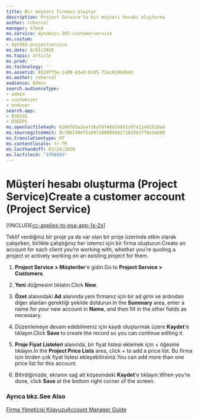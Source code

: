 ```yaml
---
title: Bir müşteri firması oluştur
description: Project Service'ta bir müşteri hesabı oluşturma
author: ruhercul
manager: kfend
ms.service: dynamics-365-customerservice
ms.custom:
- dyn365-projectservice
ms.date: 8/03/2018
ms.topic: article
ms.prod: ''
ms.technology: ''
ms.assetid: 8329ff5e-1a00-43ed-b3d5-72ac0299dbeb
ms.author: ruhercul
audience: Admin
search.audienceType:
- admin
- customizer
- enduser
search.app:
- D365CE
- D365PS
ms.openlocfilehash: 0168f65a2eaf3ba7df46d16851c8fe11e8152dad
ms.sourcegitcommit: 8c786230ef2a497280885b827162561776e2eb00
ms.translationtype: HT
ms.contentlocale: tr-TR
ms.lasthandoff: 03/24/2020
ms.locfileid: "3756593"
---
```

# <a name="create-a-customer-account-project-service"></a><span data-ttu-id="d973f-103">Müşteri hesabı oluşturma (Project Service)</span><span class="sxs-lookup"><span data-stu-id="d973f-103">Create a customer account (Project Service)</span></span>

[!INCLUDE[cc-applies-to-psa-app-1x-2x](../includes/cc-applies-to-psa-app-1x-2x.md)]

<span data-ttu-id="d973f-104">Teklif verdiğiniz bir proje ya da var olan bir proje üzerinde etkin olarak çalışırken, birlikte çalıştığınız her istemci için bir firma oluşturun.</span><span class="sxs-lookup"><span data-stu-id="d973f-104">Create an account for each client you’re working with, whether you’re quoting a project or actively working on an existing project for them.</span></span>  
  
1.  <span data-ttu-id="d973f-105">**Project Service > Müşteriler**'e gidin.</span><span class="sxs-lookup"><span data-stu-id="d973f-105">Go to **Project Service > Customers**.</span></span>  
  
2.  <span data-ttu-id="d973f-106">**Yeni** düğmesini tıklatın.</span><span class="sxs-lookup"><span data-stu-id="d973f-106">Click **New**.</span></span>  
  
3.  <span data-ttu-id="d973f-107">**Özet** alanındaki **Ad** alanında yeni firmanız için bir ad girin ve ardından diğer alanları gerektiği şekilde doldurun.</span><span class="sxs-lookup"><span data-stu-id="d973f-107">In the **Summary** area, enter a name for your new account in **Name**, and then fill in the other fields as necessary.</span></span>  
  
4.  <span data-ttu-id="d973f-108">Düzenlemeye devam edebilmeniz için kaydı oluşturmak üzere **Kaydet**'e tıklayın.</span><span class="sxs-lookup"><span data-stu-id="d973f-108">Click **Save** to create the record so you can continue editing it.</span></span>  
  
5.  <span data-ttu-id="d973f-109">**Proje Fiyat Listeleri** alanında, bir fiyat listesi eklemek için + öğesine tıklayın.</span><span class="sxs-lookup"><span data-stu-id="d973f-109">In the **Project Price Lists** area, click + to add a price list.</span></span> <span data-ttu-id="d973f-110">Bu firma için birden çok fiyat listesi ekleyebilirsiniz.</span><span class="sxs-lookup"><span data-stu-id="d973f-110">You can add more than one price list for this account.</span></span>  
  
6.  <span data-ttu-id="d973f-111">Bitirdiğinizde, ekranın sağ alt köşesindeki **Kaydet**'e tıklayın.</span><span class="sxs-lookup"><span data-stu-id="d973f-111">When you’re done, click **Save** at the bottom right corner of the screen.</span></span>  
  
### <a name="see-also"></a><span data-ttu-id="d973f-112">Ayrıca bkz.</span><span class="sxs-lookup"><span data-stu-id="d973f-112">See Also</span></span>  
 [<span data-ttu-id="d973f-113">Firma Yöneticisi Kılavuzu</span><span class="sxs-lookup"><span data-stu-id="d973f-113">Account Manager Guide</span></span>](../project-service/account-manager-guide.md)

